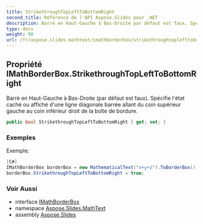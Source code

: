 ```yaml
---
title: StrikethroughTopLeftToBottomRight
second_title: Référence de l'API Aspose.Slides pour .NET
description: Barré en Haut-Gauche à Bas-Droite par défaut est faux. Spécifie l'état caché ou affiché d'une ligne diagonale barrée allant du coin supérieur gauche au coin inférieur droit de la boîte de bordure.
type: docs
weight: 90
url: /fr/aspose.slides.mathtext/imathborderbox/strikethroughtoplefttobottomright/
---
```


## Propriété IMathBorderBox.StrikethroughTopLeftToBottomRight

Barré en Haut-Gauche à Bas-Droite (par défaut est faux). Spécifie l'état caché ou affiché d'une ligne diagonale barrée allant du coin supérieur gauche au coin inférieur droit de la boîte de bordure.

```csharp
public bool StrikethroughTopLeftToBottomRight { get; set; }
```

### Exemples

Exemple:

```csharp
[C#]
IMathBorderBox borderBox = new MathematicalText("x+y+z").ToBorderBox();
borderBox.StrikethroughTopLeftToBottomRight = true;
```

### Voir Aussi

* interface [IMathBorderBox](../../imathborderbox)
* namespace [Aspose.Slides.MathText](../../imathborderbox)
* assembly [Aspose.Slides](../../../)

<!-- NE PAS ÉDITER : généré par xmldocmd pour Aspose.Slides.dll -->